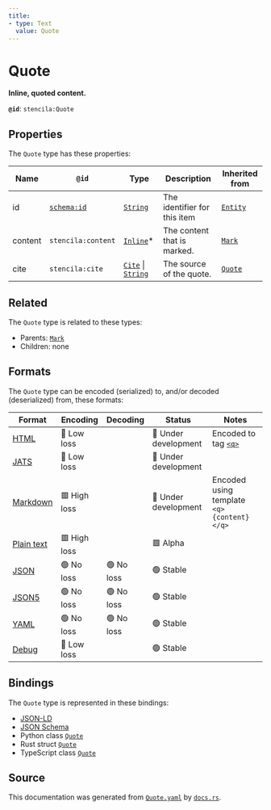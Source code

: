 ```yaml
---
title:
- type: Text
  value: Quote
---
```


# Quote

**Inline, quoted content.**

**`@id`**: `stencila:Quote`

## Properties

The `Quote` type has these properties:

| Name    | `@id`                                | Type                                                                                                                                 | Description                  | Inherited from                                                      |
| ------- | ------------------------------------ | ------------------------------------------------------------------------------------------------------------------------------------ | ---------------------------- | ------------------------------------------------------------------- |
| id      | [`schema:id`](https://schema.org/id) | [`String`](https://stencila.dev/docs/reference/schema/data/string)                                                                   | The identifier for this item | [`Entity`](https://stencila.dev/docs/reference/schema/other/entity) |
| content | `stencila:content`                   | [`Inline`](https://stencila.dev/docs/reference/schema/prose/inline)*                                                                 | The content that is marked.  | [`Mark`](https://stencila.dev/docs/reference/schema/prose/mark)     |
| cite    | `stencila:cite`                      | [`Cite`](https://stencila.dev/docs/reference/schema/prose/cite) \| [`String`](https://stencila.dev/docs/reference/schema/data/string) | The source of the quote.     | [`Quote`](https://stencila.dev/docs/reference/schema/prose/quote)   |

## Related

The `Quote` type is related to these types:

- Parents: [`Mark`](https://stencila.dev/docs/reference/schema/prose/mark)
- Children: none

## Formats

The `Quote` type can be encoded (serialized) to, and/or decoded (deserialized) from, these formats:

| Format                                                           | Encoding       | Decoding     | Status                 | Notes                                                                               |
| ---------------------------------------------------------------- | -------------- | ------------ | ---------------------- | ----------------------------------------------------------------------------------- |
| [HTML](https://stencila.dev/docs/reference/formats/{name})       | 🔷 Low loss     |              | 🚧 Under development    | Encoded to tag [`<q>`](https://developer.mozilla.org/en-US/docs/Web/HTML/Element/q) |
| [JATS](https://stencila.dev/docs/reference/formats/{name})       | 🔷 Low loss     |              | 🚧 Under development    |                                                                                     |
| [Markdown](https://stencila.dev/docs/reference/formats/{name})   | 🟥 High loss    |              | 🚧 Under development    | Encoded using template `<q>{content}</q>`                                           |
| [Plain text](https://stencila.dev/docs/reference/formats/{name}) | 🟥 High loss    |              | 🟥 Alpha                |                                                                                     |
| [JSON](https://stencila.dev/docs/reference/formats/{name})       | 🟢 No loss      | 🟢 No loss    | 🟢 Stable               |                                                                                     |
| [JSON5](https://stencila.dev/docs/reference/formats/{name})      | 🟢 No loss      | 🟢 No loss    | 🟢 Stable               |                                                                                     |
| [YAML](https://stencila.dev/docs/reference/formats/{name})       | 🟢 No loss      | 🟢 No loss    | 🟢 Stable               |                                                                                     |
| [Debug](https://stencila.dev/docs/reference/formats/{name})      | 🔷 Low loss     |              | 🟢 Stable               |                                                                                     |

## Bindings

The `Quote` type is represented in these bindings:

- [JSON-LD](https://stencila.dev/Quote.jsonld)
- [JSON Schema](https://stencila.dev/Quote.schema.json)
- Python class [`Quote`](https://github.com/stencila/stencila/blob/main/python/stencila/types/quote.py)
- Rust struct [`Quote`](https://github.com/stencila/stencila/blob/main/rust/schema/src/types/quote.rs)
- TypeScript class [`Quote`](https://github.com/stencila/stencila/blob/main/typescript/src/types/Quote.ts)

## Source

This documentation was generated from [`Quote.yaml`](https://github.com/stencila/stencila/blob/main/schema/Quote.yaml) by [`docs.rs`](https://github.com/stencila/stencila/blob/main/rust/schema-gen/src/docs.rs).